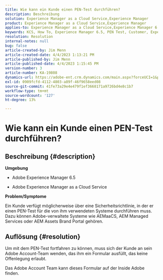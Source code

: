 ```yaml
---
title: Wie kann ein Kunde einen PEN-Test durchführen?
description: Beschreibung
solution: Experience Manager as a Cloud Service,Experience Manager
product: Experience Manager as a Cloud Service,Experience Manager
applies-to: Experience Manager as a Cloud Service,Experience Manager 6.5
keywords: KCS, How To, Experience Manager 6.5, PEN Test, Customer, Experience Manager Cloud Service, AEM
resolution: Resolution
internal-notes: null
bug: false
article-created-by: Jim Menn
article-created-date: 4/4/2023 1:13:21 PM
article-published-by: Jim Menn
article-published-date: 4/4/2023 1:15:45 PM
version-number: 3
article-number: KA-19808
dynamics-url: https://adobe-ent.crm.dynamics.com/main.aspx?forceUCI=1&pagetype=entityrecord&etn=knowledgearticle&id=4c121076-ead2-ed11-a7c7-6045bd006b4b
exl-id: 0909fcfd-4112-4803-a89f-46f9658eed08
source-git-commit: 41fe73a29e4e479f1ef3668171a9726bd4e8c1b7
workflow-type: tm+mt
source-wordcount: '127'
ht-degree: 13%

---
```


# Wie kann ein Kunde einen PEN-Test durchführen?

## Beschreibung {#description}


<b>Umgebung</b>

- Adobe Experience Manager 6.5

- Adobe Experience Manager as a Cloud Service

<b>Problem/Symptome</b>

Ein Kunde verfügt möglicherweise über eine Sicherheitsrichtlinie, in der er einen PEN-Test für die von ihm verwendeten Systeme durchführen muss. Dazu können Adobe-verwaltete Systeme wie AEMaaCS, AEM Managed Services oder AEM Assets Brand Portal gehören.


## Auflösung {#resolution}


Um mit dem PEN-Test fortfahren zu können, muss sich der Kunde an sein Adobe Account-Team wenden, das ihm ein Formular ausfüllt, das keine Offenlegung erlaubt.

Das Adobe Account Team kann dieses Formular auf der Inside Adobe finden.
